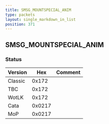 ```yaml
---
title: SMSG_MOUNTSPECIAL_ANIM
type: packets
layout: single_markdown_in_list
position: 371
---
```


## SMSG_MOUNTSPECIAL_ANIM

### Status

Version    | Hex        | Comment
---------- | ---------- | ---------- 
Classic    | 0x172      | 
TBC        | 0x172      | 
WotLK      | 0x172      | 
Cata       | 0x0217     | 
MoP        | 0x0217     | 